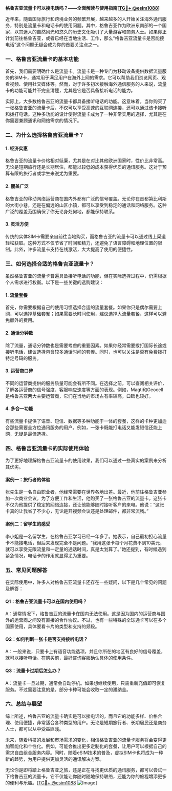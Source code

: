 **格鲁吉亚流量卡可以接电话吗？——全面解读与使用指南[[TG💪+ @esim1088](https://t.me/s/esim1088)]**

近年来，随着国际旅行和跨境业务的频繁开展，越来越多的人开始关注海外通讯服务，特别是流量卡和电话卡的使用问题。其中，格鲁吉亚作为欧洲东南部的一个国家，以其迷人的自然风光和悠久的历史文化吸引了大量游客和商务人士。如果你正计划前往格鲁吉亚，或者已经在当地生活、工作，那么“格鲁吉亚流量卡是否能接电话”这个问题无疑会成为你的首要关注点之一。

### 一、格鲁吉亚流量卡的基本功能

首先，我们需要明确什么是流量卡。流量卡是一种专门为移动设备提供数据流量服务的SIM卡，通常用于满足用户在海外上网的需求。它可以帮助我们浏览网页、观看视频、使用社交媒体等。然而，对于许多初次接触海外通信服务的人来说，流量卡的功能可能并不完全清楚，尤其是它是否具备接听电话的能力。

实际上，大多数格鲁吉亚的流量卡都具备接听电话的功能。这意味着，当你购买了一张格鲁吉亚的流量卡后，不仅可以享受高速的互联网连接，还可以通过该卡接听和拨打电话。这种多功能的设计使得流量卡成为了一种非常实用的选择，尤其是在你需要兼顾通讯和网络需求的情况下。

### 二、为什么选择格鲁吉亚流量卡？

#### 1. **经济实惠**
格鲁吉亚的流量卡价格相对低廉，尤其是在对比其他欧洲国家时，性价比非常高。无论是短期旅行还是长期居住，都能以较低的成本获得优质的通讯服务。这对于预算有限的旅行者或学生来说尤为重要。

#### 2. **覆盖广泛**
格鲁吉亚的移动网络运营商在国内外都有广泛的信号覆盖。无论你在首都第比利斯的大街小巷，还是在偏远的山区小镇，都可以享受到稳定的通话和网络服务。这种广泛的覆盖范围确保了你无论身处何地，都能保持联系。

#### 3. **灵活方便**
传统的实体SIM卡需要亲自前往当地购买，而格鲁吉亚的流量卡可以通过线上渠道轻松获取。这种方式不仅节省了时间和精力，还避免了语言障碍和地理位置的限制。此外，许多流量卡支持在线激活，大大提高了使用的便捷性。

### 三、如何选择合适的格鲁吉亚流量卡？

虽然格鲁吉亚的流量卡普遍具备接听电话的功能，但在实际选择过程中，仍需根据个人需求进行权衡。以下是一些关键的选购建议：

#### 1. **流量套餐**
首先，你需要根据自己的使用习惯选择合适的流量套餐。如果你只是偶尔需要上网，可以选择基础套餐；如果需要长时间使用，建议选择大流量套餐，这样可以避免额外的费用。

#### 2. **通话分钟数**
除了流量，通话分钟数也是需要考虑的重要因素。如果你经常需要拨打国际长途或接听电话，建议选择包含较多通话时间的套餐。同时，也可以关注是否有免费拨打特定号码的服务。

#### 3. **运营商口碑**
不同的运营商提供的服务质量可能会有所不同。在选择之前，可以查阅相关评价，了解各运营商的信号强度、客服响应速度等方面的表现。例如，Magti和Geocell是格鲁吉亚两大主要运营商，它们在当地的市场占有率较高，口碑也较好。

#### 4. **多合一功能**
有些流量卡提供了语音、短信、数据等多种功能于一体的套餐，这样的卡种更加适合那些需要全方位通讯服务的用户。例如，一张卡既能打电话又能发短信还能上网，无疑是最佳选择。

### 四、格鲁吉亚流量卡的实际使用体验

为了更好地理解格鲁吉亚流量卡的使用效果，我们可以通过一些真实的案例来分析其优劣。

#### 案例一：旅行者的体验
张先生是一名自由职业者，他经常需要在世界各地出差。最近，他前往格鲁吉亚参加一次商业会议。为了方便工作和生活，他购买了一张格鲁吉亚的流量卡。这张卡不仅为他提供了稳定的网络连接，还让他能够随时接听客户的来电。他说：“这张卡真的让我省了不少心，无论是开视频会议还是处理邮件，都非常流畅。”

#### 案例二：留学生的感受
李小姐是一名留学生，在格鲁吉亚学习已经一年多了。她表示，自己最初担心流量卡不能接电话，但后来发现完全不是问题。“我用这张卡每个月花费不到10美元，就可以享受无限流量和一定量的通话时间，真是太划算了。”她还提到，有时候遇到紧急情况，电话卡的作用就显得尤为重要。

### 五、常见问题解答

在实际使用中，许多人对格鲁吉亚流量卡还存在一些疑问，以下是几个常见的问题及解答：

#### Q1：格鲁吉亚流量卡可以在国内使用吗？
A：通常情况下，格鲁吉亚的流量卡在国内无法使用。这是因为国内的运营商与国外的运营商之间没有直接的合作协议。不过，也有一些特殊的全球通卡可以在多个国家使用，具体要看卡片的类型和支持的频段。

#### Q2：如何判断一张卡是否支持接听电话？
A：一般来说，只要卡上有语音功能选项，并且你所在的地区有良好的信号覆盖，就可以接听电话。在购买前，最好咨询客服确认具体的使用条件。

#### Q3：流量卡过期后怎么办？
A：流量卡一旦过期，通常会自动停机。如果想继续使用，只需重新充值即可恢复服务。不过需要注意的是，部分卡种可能会收取一定的滞纳金。

### 六、总结与展望

综上所述，格鲁吉亚的流量卡确实是可以接电话的，而且它的功能多样、价格合理、使用便捷，非常适合各种类型的用户。无论是短期旅行者、长期居民还是商务人士，都可以从中受益匪浅。

未来，随着科技的发展和市场需求的变化，相信格鲁吉亚的流量卡服务将会变得更加智能化和个性化。例如，可能会推出更多定制化的套餐，让用户可以根据自己的需求自由组合服务内容。同时，随着eSIM技术的普及，虚拟SIM卡也将成为一种新的趋势，为用户提供更加灵活的通讯解决方案。

无论你是即将踏上格鲁吉亚之旅，还是正在寻找更优质的通讯服务，都可以尝试一下格鲁吉亚的流量卡。它不仅能让你随时随地保持联络，还能为你的旅程增添更多的便利与乐趣。[[TG💪+ @esim1088](https://t.me/s/esim1088) ![Image](https://i.postimg.cc/4NQfJmqS/Snipaste-2025-05-13-00-14-12.png)]